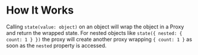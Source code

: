 # How It Works

Calling `state(value: object)` on an object will wrap the object in a Proxy and return the wrapped state. For nested objects like `state({ nested: { count: 1 } })` the proxy will create another proxy wrapping `{ count: 1 }` as soon as the `nested` property is accessed.
